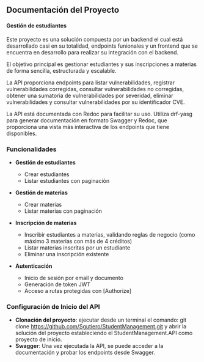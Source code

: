 ## Documentación del Proyecto

#### Gestión de estudiantes

Este proyecto es una solución compuesta por un backend el cual está desarrollado casi en su totalidad, endpoints funionales y un frontend que se encuentra en desarrollo para realizar su integración con el backend.

El objetivo principal es gestionar estudiantes y sus inscripciones a materias de forma sencilla, estructurada y escalable.

La API proporciona endpoints para listar vulnerabilidades, registrar vulnerabilidades corregidas, consultar vulnerabilidades no corregidas, obtener una sumatoria de vulnerabilidades por severidad, eliminar vulnerabilidades y consultar vulnerabilidades por su identificador CVE.

La API está documentada con Redoc para facilitar su uso. Utiliza drf-yasg para generar documentación en formato Swagger y Redoc, que proporciona una vista más interactiva de los endpoints que tiene disponibles.

### Funcionalidades

- **Gestión de estudiantes**
  - Crear estudiantes
  - Listar estudiantes con paginación

- **Gestión de materias**
  - Crear materias
  - Listar materias con paginación

- **Inscripción de materias**
  - Inscribir estudiantes a materias, validando reglas de negocio (como máximo 3 materias con más de 4 créditos)
  - Listar materias inscritas por un estudiante
  - Eliminar una inscripción existente

- **Autenticación**
  - Inicio de sesión por email y documento
  - Generación de token JWT
  - Acceso a rutas protegidas con [Authorize]

### Configuración de Inicio del API

- **Clonación del proyecto**: ejecutar desde un terminal el comando:
  git clone https://github.com/Sgutiero/StudentManagement.git y abrir la solución del proyecto estableciendo el StudentManagement.API como proyecto de inicio.
- **Swagger**: Una vez ejecutada la API, se puede acceder a la documentación y probar los endpoints desde Swagger.

